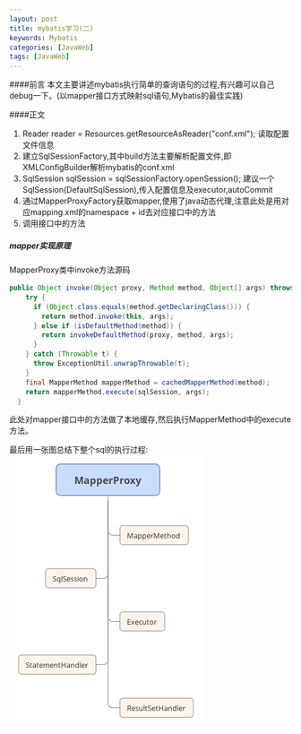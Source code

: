 ```yaml
---
layout: post
title: mybatis学习(二)
keywords: Mybatis
categories: [JavaWeb]
tags: [JavaWeb]
---
```


####前言
本文主要讲述mybatis执行简单的查询语句的过程,有兴趣可以自己debug一下。(以mapper接口方式映射sql语句,Mybatis的最佳实践)

####正文

1. Reader reader = Resources.getResourceAsReader("conf.xml");  读取配置文件信息
2. 建立SqlSessionFactory,其中build方法主要解析配置文件,即XMLConfigBuilder解析mybatis的conf.xml
3. SqlSession sqlSession = sqlSessionFactory.openSession();   建议一个SqlSession(DefaultSqlSession),传入配置信息及executor,autoCommit
4. 通过MapperProxyFactory获取mapper,使用了java动态代理,注意此处是用对应mapping.xml的namespace + id去对应接口中的方法
5. 调用接口中的方法

##### mapper实现原理
MapperProxy类中invoke方法源码

```java
public Object invoke(Object proxy, Method method, Object[] args) throws Throwable {
    try {
      if (Object.class.equals(method.getDeclaringClass())) {
        return method.invoke(this, args);
      } else if (isDefaultMethod(method)) {
        return invokeDefaultMethod(proxy, method, args);
      }
    } catch (Throwable t) {
      throw ExceptionUtil.unwrapThrowable(t);
    }
    final MapperMethod mapperMethod = cachedMapperMethod(method);
    return mapperMethod.execute(sqlSession, args);
  }

```

此处对mapper接口中的方法做了本地缓存,然后执行MapperMethod中的execute方法。

最后用一张图总结下整个sql的执行过程:
![picture](/images/javaweb/sqlprocess.png)





